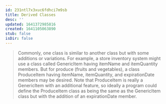 ```yaml
---
id: 231ntl7x3xuc6fdhci7m9sb
title: Derived Classes
desc: ''
updated: 1641372985816
created: 1641105063890
stub: false
isDir: false
---
```



> Commonly, one class is similar to another class but with some additions or variations. For example, a store inventory system might use a class called GenericItem having itemName and itemQuantity members. But for produce (fruits and vegetables), a class ProduceItem having itemName, itemQuantity, and expirationDate members may be desired. Note that ProduceItem is really a GenericItem with an additional feature, so ideally a program could define the ProduceItem class as being the same as the GenericItem class but with the addition of an expirationDate member.
